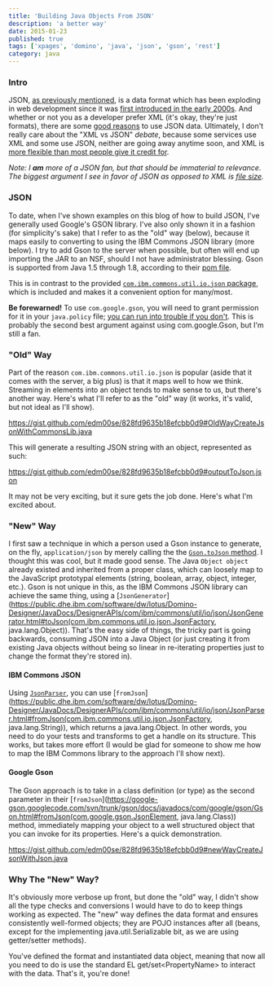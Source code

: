 ```yaml
---
title: 'Building Java Objects From JSON'
description: 'a better way'
date: 2015-01-23
published: true
tags: ['xpages', 'domino', 'java', 'json', 'gson', 'rest']
category: java
---
```


### Intro

JSON, <a href="/json-with-java-in-xpages">as previously mentioned</a>, is a data format which has been exploding in web development since it was [first introduced in the early 2000s](https://en.wikipedia.org/wiki/JSON#History). And whether or not you as a developer prefer XML (it's okay, they're just formats), there are some [good reasons](https://blog.mongolab.com/2011/03/why-is-json-so-popular-developers-want-out-of-the-syntax-business/) to use JSON data. Ultimately, I don't really care about the "XML vs JSON" _debate_, because some services use XML and some use JSON, neither are going away anytime soon, and XML is [more flexible than most people give it credit for](https://stackoverflow.com/questions/2673367/how-does-json-compare-to-xml-in-terms-of-file-size-and-serialisation-deserialisa/2677498#2677498).

_Note: I **am** more of a JSON fan, but that should be immaterial to relevance. The biggest argument I see in favor of JSON as opposed to XML is [file size](https://bit.ly/1CtEpDS)._

### JSON

To date, when I've shown examples on this blog of how to build JSON, I've generally used Google's GSON library. I've also only shown it in a fashion (for simplicity's sake) that I refer to as the "old" way (below), because it maps easily to converting to using the IBM Commons JSON library (more below). I try to add Gson to the server when possible, but often will end up importing the JAR to an NSF, should I not have administrator blessing. Gson is supported from Java 1.5 through 1.8, according to their [pom file](https://search.maven.org/#artifactdetails%7Ccom.google.code.gson%7Cgson%7C2.3.1%7Cjar).

This is in contrast to the provided [`com.ibm.commons.util.io.json` package](https://public.dhe.ibm.com/software/dw/lotus/Domino-Designer/JavaDocs/DesignerAPIs/com/ibm/commons/util/io/json/package-summary.html), which is included and makes it a convenient option for many/most.

**Be forewarned!** To use `com.google.gson`, you will need to grant permission for it in your `java.policy` file; [you can run into trouble if you don't](https://stackoverflow.com/questions/15949887/lotus-domino-java-security-issue-using-google-gson). This is probably the second best argument against using com.google.Gson, but I'm still a fan.

### "Old" Way

Part of the reason `com.ibm.commons.util.io.json` is popular (aside that it comes with the server, a big plus) is that it maps well to how we think. Streaming in elements into an object tends to make sense to us, but there's another way. Here's what I'll refer to as the "old" way (it works, it's valid, but not ideal as I'll show).

https://gist.github.com/edm00se/828fd9635b18efcbb0d9#OldWayCreateJsonWithCommonsLib.java

This will generate a resulting JSON string with an object, represented as such:

https://gist.github.com/edm00se/828fd9635b18efcbb0d9#outputToJson.json

It may not be very exciting, but it sure gets the job done. Here's what I'm excited about.

### "New" Way

I first saw a technique in which a person used a Gson instance to generate, on the fly, `application/json` by merely calling the the [`Gson.toJson` method](<//google-gson.googlecode.com/svn/trunk/gson/docs/javadocs/com/google/gson/Gson.html#toJson(java.lang.Object)>). I thought this was cool, but it made good sense. The Java `Object object` already existed and inherited from a proper class, which can loosely map to the JavaScript prototypal elements (string, boolean, array, object, integer, etc.). Gson is not unique in this, as the IBM Commons JSON library can achieve the same thing, using a [`JsonGenerator`](https://public.dhe.ibm.com/software/dw/lotus/Domino-Designer/JavaDocs/DesignerAPIs/com/ibm/commons/util/io/json/JsonGenerator.html#toJson(com.ibm.commons.util.io.json.JsonFactory, java.lang.Object)). That's the easy side of things, the tricky part is going backwards, consuming JSON into a Java Object (or just creating it from existing Java objects without being so linear in re-iterating properties just to change the format they're stored in).

#### IBM Commons JSON

Using [`JsonParser`](https://public.dhe.ibm.com/software/dw/lotus/Domino-Designer/JavaDocs/DesignerAPIs/com/ibm/commons/util/io/json/JsonParser.html), you can use [`fromJson`](https://public.dhe.ibm.com/software/dw/lotus/Domino-Designer/JavaDocs/DesignerAPIs/com/ibm/commons/util/io/json/JsonParser.html#fromJson(com.ibm.commons.util.io.json.JsonFactory, java.lang.String)), which returns a java.lang.Object. In other words, you need to do your tests and transforms to get a handle on its structure. This works, but takes more effort (I would be glad for someone to show me how to map the IBM Commons library to the approach I'll show next).

#### Google Gson

The Gson approach is to take in a class definition (or type) as the second parameter in their [`fromJson`](https://google-gson.googlecode.com/svn/trunk/gson/docs/javadocs/com/google/gson/Gson.html#fromJson(com.google.gson.JsonElement, java.lang.Class)) method, immediately mapping your object to a well structured object that you can invoke for its properties. Here's a quick demonstration.

https://gist.github.com/edm00se/828fd9635b18efcbb0d9#newWayCreateJsonWithJson.java

### Why The "New" Way?

It's obviously more verbose up front, but done the "old" way, I didn't show all the type checks and conversions I would have to do to keep things working as expected. The "new" way defines the data format and ensures consistently well-formed objects; they are POJO instances after all (beans, except for the implementing java.util.Serializable bit, as we are using getter/setter methods).

You've defined the format and instantiated data object, meaning that now all you need to do is use the standard EL get/set&lt;PropertyName&gt; to interact with the data. That's it, you're done!
